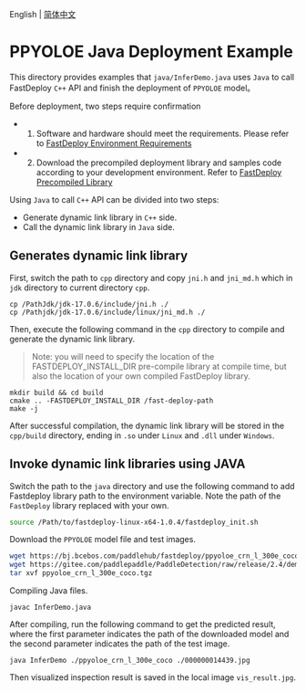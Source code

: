 English | [简体中文](README_CN.md)
# PPYOLOE Java Deployment Example

This directory provides examples that `java/InferDemo.java` uses `Java` to call FastDeploy `C++` API and finish the deployment of `PPYOLOE` model。


Before deployment, two steps require confirmation

- 1. Software and hardware should meet the requirements. Please refer to [FastDeploy Environment Requirements](../../../../../docs/en/build_and_install/download_prebuilt_libraries.md)
- 2.  Download the precompiled deployment library and samples code according to your development environment. Refer to [FastDeploy Precompiled Library](../../../../../docs/en/build_and_install/download_prebuilt_libraries.md)


Using `Java` to call `C++` API can be divided into two steps:
* Generate dynamic link library in `C++` side.
* Call the dynamic link library in `Java` side.

## Generates dynamic link library
First, switch the path to `cpp` directory and copy `jni.h` and `jni_md.h` which in `jdk` directory to current directory `cpp`.
```shell
cp /PathJdk/jdk-17.0.6/include/jni.h ./
cp /Pathjdk/jdk-17.0.6/include/linux/jni_md.h ./
```

Then, execute the following command in the `cpp` directory to compile and generate the dynamic link library.
> Note: you will need to specify the location of the FASTDEPLOY_INSTALL_DIR pre-compile library at compile time, but also the location of your own compiled FastDeploy library.
```shell
mkdir build && cd build
cmake .. -FASTDEPLOY_INSTALL_DIR /fast-deploy-path
make -j
```
After successful compilation, the dynamic link library will be stored in the `cpp/build` directory, ending in `.so` under `Linux` and `.dll` under `Windows`.

## Invoke dynamic link libraries using JAVA
Switch the path to the `java` directory and use the following command to add Fastdeploy library path to the environment variable. Note the path of the `FastDeploy` library replaced with your own.

```bash
source /Path/to/fastdeploy-linux-x64-1.0.4/fastdeploy_init.sh
```
Download the `PPYOLOE` model file and test images.
```bash
wget https://bj.bcebos.com/paddlehub/fastdeploy/ppyoloe_crn_l_300e_coco.tgz
wget https://gitee.com/paddlepaddle/PaddleDetection/raw/release/2.4/demo/000000014439.jpg
tar xvf ppyoloe_crn_l_300e_coco.tgz
```

Compiling Java files.
```shell
javac InferDemo.java
```

After compiling, run the following command to get the predicted result, where the first parameter indicates the path of the downloaded model and the second parameter indicates the path of the test image.
```shell
java InferDemo ./ppyoloe_crn_l_300e_coco ./000000014439.jpg
```
Then visualized inspection result is saved in the local image `vis_result.jpg`.
